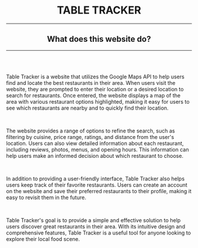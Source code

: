 <h1 align="center">TABLE TRACKER</h1>

<hr>
<h2 align="center">What does this website do?</h1>
<hr>
<br>
<br>
<p size='15'>Table Tracker is a website that utilizes the Google Maps API to help users find and locate the best restaurants in their area. When users visit the website, they are prompted to enter their location or a desired location to search for restaurants. Once entered, the website displays a map of the area with various restaurant options highlighted, making it easy for users to see which restaurants are nearby and to quickly find their location.</p>
<br>
<p>The website provides a range of options to refine the search, such as filtering by cuisine, price range, ratings, and distance from the user's location. Users can also view detailed information about each restaurant, including reviews, photos, menus, and opening hours. This information can help users make an informed decision about which restaurant to choose.</p>
<br>
<p>In addition to providing a user-friendly interface, Table Tracker also helps users keep track of their favorite restaurants. Users can create an account on the website and save their preferred restaurants to their profile, making it easy to revisit them in the future.</p>
<br>
<p>Table Tracker's goal is to provide a simple and effective solution to help users discover great restaurants in their area. With its intuitive design and comprehensive features, Table Tracker is a useful tool for anyone looking to explore their local food scene.</p>
  
